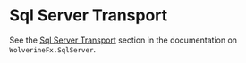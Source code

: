 # Sql Server Transport

See the [Sql Server Transport](/guide/durability/sqlserver.html#sql-server-messaging-transport) section in the documentation
on `WolverineFx.SqlServer`.
